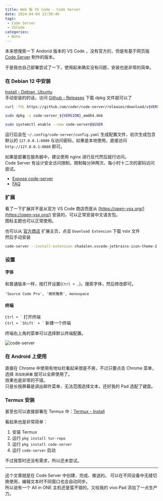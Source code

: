 ```yaml
---
title: Web 版 VS Code - Code Server
date: 2024-04-04 13:59:46
tags:
 - Code Server
 - VSCode
categories:
 - Note
---
```


本来想搜索一下 Andorid 版本的 VS Code ，没有官方的，但是有基于网页版 [Code Server](https://github.com/coder/code-server) 制作的版本。  

于是我也自己部署尝试了一下，使用起来确实没有问题，安装也是非常的简单。

<!--more-->

### 在 Debian 12 中安装
[Install - Debian, Ubuntu](https://coder.com/docs/code-server/latest/install#debian-ubuntu)  
手动安装的的话，访问 [Github - Releases](https://github.com/coder/code-server/releases) 下载 dpkg 文件就可以了  

```sh
curl -fOL https://github.com/coder/code-server/releases/download/v$VERSION/code-server_${VERSION}_amd64.deb

sudo dpkg -i code-server_${VERSION}_amd64.deb

sudo systemctl enable --now code-server@$USER
```

运行后会在 `~/.config/code-server/config.yaml` 生成配置文件，初次生成包含默认的 `127.0.0.1:8080` 与访问密码，如果是本地使用，直接访问 `http://127.0.0.1:8080` 即可。  

如果是部署在服务器中，建议使用 nginx 进行反代然后就行访问。  
Code Server 有设计安全访问限制，限制每分钟两次、每小时十二次的密码访问尝试。    
- [Expose code-server](https://coder.com/docs/code-server/latest/guide#expose-code-server)
- [FAQ](https://coder.com/docs/code-server/latest/FAQ)

### 扩展

看了一下扩展并不是从官方 VS Code 商店而是从 [https://open-vsx.org/](https://open-vsx.org/) 安装的，可以正常安装中文语言包。  
图标主题也可以正常使用。  

也可以从 [官方商店](https://marketplace.visualstudio.com/) 扩展主页，点击 `Download Extension` 下载 vsix 文件  
然后手动安装  
```sh
code-server --install-extension chadalen.vscode-jetbrains-icon-theme-2.18.0.vsix
```

### 设置
#### 字体
和普通版本一样，按打开设置(`Ctrl + ,`)，搜索字体，然后修改即可。 
```
'Source Code Pro', '微软雅黑', monospace
```

#### 终端
`` Ctrl + ` `` 打开终端  
`` Ctrl + `Shift` + ` `` 新建一个终端

终端右上角的菜单可以选择默认终端配置。  

![code-server](https://m.nep.me/minio/d/blog/post/code-server.png)

### 在 Android 上使用 
直接在 Chrome 中使用有地址栏看起来很是不爽，不过只要点击 Chrome 菜单，选择 `添加到屏幕` 就可以全屏使用了。  
效果也是非常的不错。  
只是长按屏幕是调出邮件菜单，无法范围选择文本，还好我的 Pad 选配了键盘。

### Termux 安装
甚至也可以直接部署在 Termux 中：[Termux - Install](https://coder.com/docs/code-server/latest/termux#install)  

看起来也是非常简单：
1. 安装 Termux
2. 运行 `pkg install tur-repo`
3. 运行 `pkg install code-server`
4. 运行 `code-server` 启动

不过我暂时还没有需求，所以还未尝试。 

--- 

这个文章就是在 Code Server 中创建、完成、推送的。
可以在不同设备中无缝切换使用，编辑文本时不同窗口也会自动同步。   
所以说有一个 All in ONE 主机还是蛮不错的。又给我的 vivo Pad 添加了一点生产力。    